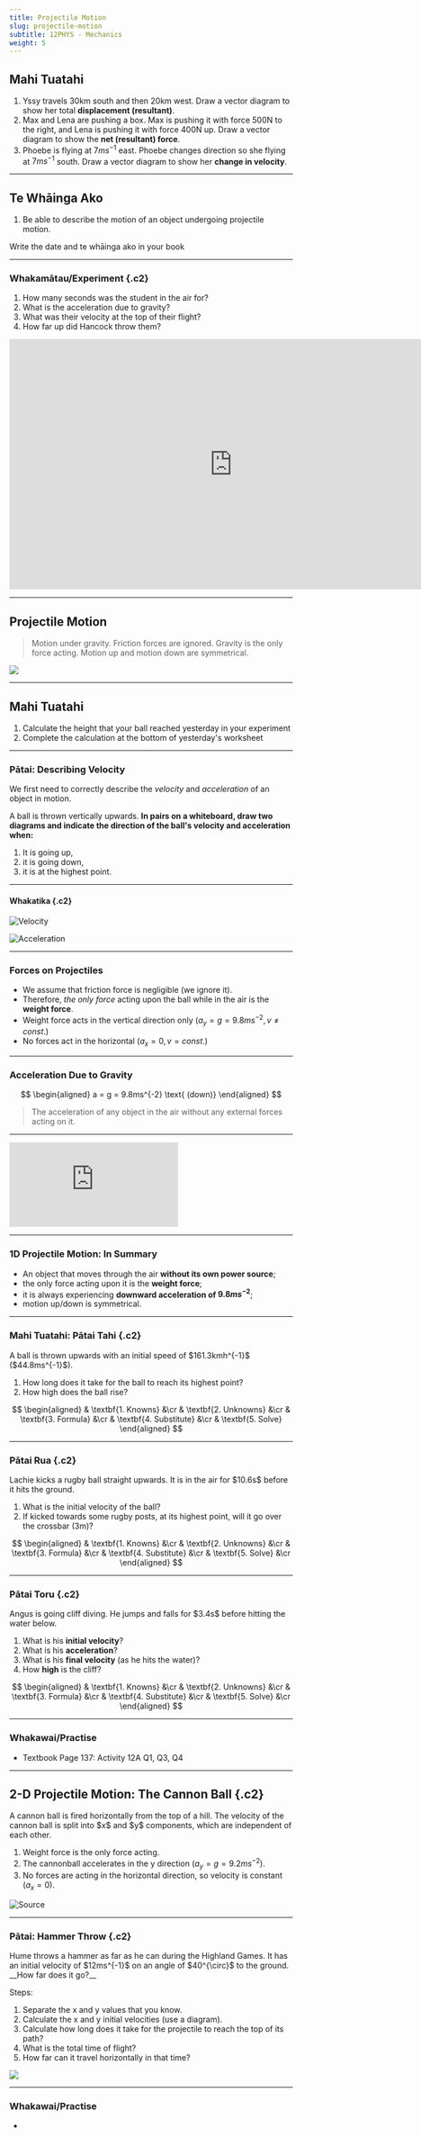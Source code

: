 ```yaml
---
title: Projectile Motion
slug: projectile-motion
subtitle: 12PHYS - Mechanics
weight: 5
---
```


## Mahi Tuatahi

1. Yssy travels 30km south and then 20km west. Draw a vector diagram to show her total __displacement (resultant)__.
2. Max and Lena are pushing a box. Max is pushing it with force 500N to the right, and Lena is pushing it with force 400N up. Draw a vector diagram to show the __net (resultant) force__.
3. Phoebe is flying at $7ms^{-1}$ east. Phoebe changes direction so she flying at $7ms^{-1}$ south. Draw a vector diagram to show her __change in velocity__.

---

## Te Whāinga Ako

1. Be able to describe the motion of an object undergoing projectile motion.

<p class="instruction">Write the date and te whāinga ako in your book</p>

---

### Whakamātau/Experiment {.c2}

1. How many seconds was the student in the air for?
2. What is the acceleration due to gravity?
3. What was their velocity at the top of their flight?
4. How far up did Hancock throw them?

<iframe width="791" height="445" src="https://www.youtube.com/embed/dgM9V3lEZvE" frameborder="0" allow="accelerometer; autoplay; clipboard-write; encrypted-media; gyroscope; picture-in-picture" allowfullscreen></iframe>

---

## Projectile Motion

> Motion under gravity. Friction forces are ignored. Gravity is the only force acting. Motion up and motion down are symmetrical.

![](../assets/ideal-world-meme.jpg)

---

## Mahi Tuatahi

1. Calculate the height that your ball reached yesterday in your experiment
2. Complete the calculation at the bottom of yesterday's worksheet

---

### Pātai: Describing Velocity

We first need to correctly describe the _velocity_ and _acceleration_ of an object in motion.

A ball is thrown vertically upwards. __In pairs on a whiteboard, draw two diagrams and indicate the direction of the ball's velocity and acceleration when:__

1. It is going up,
2. it is going down,
3. it is at the highest point.

---

#### Whakatika {.c2}

![Velocity](../assets/projectile-motion.jpg)

![Acceleration](../assets/projectile-motion.jpg)

---

### Forces on Projectiles

- We assume that friction force is negligible (we ignore it).
- Therefore, _the only force_ acting upon the ball while in the air is the __weight force__.
- Weight force acts in the vertical direction only ($a_{y} = g = 9.8ms^{-2}, v \ne const.$)
- No forces act in the horizontal ($a_{x} = 0, v=const.$)

---

### Acceleration Due to Gravity

$$
\begin{aligned}
	a = g = 9.8ms^{-2} \text{ (down)}
\end{aligned}
$$

> The acceleration of any object in the air without any external forces acting on it.

---

<iframe src="https://www.youtube.com/embed/E43-CfukEgs" frameborder="0" allow="accelerometer; autoplay; clipboard-write; encrypted-media; gyroscope; picture-in-picture" allowfullscreen></iframe>

---

### 1D Projectile Motion: In Summary

- An object that moves through the air __without its own power source__;
- the only force acting upon it is the __weight force__;
- it is always experiencing __downward acceleration of $9.8ms^{-2}$__;
- motion up/down is symmetrical.

---

### Mahi Tuatahi: Pātai Tahi {.c2}

<div>
A ball is thrown upwards with an initial speed of $161.3kmh^{-1}$ ($44.8ms^{-1}$).

1. How long does it take for the ball to reach its highest point?
2. How high does the ball rise?
</div>

$$
\begin{aligned}
& \textbf{1. Knowns} &\cr
& \textbf{2. Unknowns} &\cr
& \textbf{3. Formula} &\cr
& \textbf{4. Substitute} &\cr
& \textbf{5. Solve}
\end{aligned}
$$

---

### Pātai Rua {.c2}

<div>
Lachie kicks a rugby ball straight upwards. It is in the air for $10.6s$ before it hits the ground.

1. What is the initial velocity of the ball?
2. If kicked towards some rugby posts, at its highest point, will it go over the crossbar (3m)?
</div>

$$
\begin{aligned}
& \textbf{1. Knowns} &\cr
& \textbf{2. Unknowns} &\cr
& \textbf{3. Formula} &\cr
& \textbf{4. Substitute} &\cr
& \textbf{5. Solve} &\cr
\end{aligned}
$$

---

### Pātai Toru {.c2}

<div>
Angus is going cliff diving. He jumps and falls for $3.4s$ before hitting the water below.

1. What is his __initial velocity__?
2. What is his __acceleration__?
3. What is his __final velocity__ (as he hits the water)?
4. How __high__ is the cliff?
</div>

$$
\begin{aligned}
& \textbf{1. Knowns} &\cr
& \textbf{2. Unknowns} &\cr
& \textbf{3. Formula} &\cr
& \textbf{4. Substitute} &\cr
& \textbf{5. Solve} &\cr
\end{aligned}
$$

---

### Whakawai/Practise

- Textbook Page 137: Activity 12A Q1, Q3, Q4

---

## 2-D Projectile Motion: The Cannon Ball {.c2}

<div>
A cannon ball is fired horizontally from the top of a hill. The velocity of the cannon ball is split into $x$ and $y$ components, which are independent of each other.

1. Weight force is the only force acting.
2. The cannonball accelerates in the y direction ($a_{y} = g = 9.2ms^{-2}$).
3. No forces are acting in the horizontal direction, so velocity is constant ($a_{x} = 0$).
</div>

![[Source](https://www.texasgateway.org/resource/53-projectile-motion)](https://d1yqpar94jqbqm.cloudfront.net/styles/media_full/s3/images/598c9cdae7991341071f858a98f8ed29b02a04fd.jpg?itok=aKgosno9)

---

### Pātai: Hammer Throw {.c2}

<div>
Hume throws a hammer as far as he can during the Highland Games. It has an initial velocity of $12ms^{-1}$ on an angle of $40^{\circ}$ to the ground. __How far does it go?__

Steps:

1. Separate the x and y values that you know.
2. Calculate the x and y initial velocities (use a diagram).
3. Calculate how long does it take for the projectile to reach the top of its path?
4. What is the total time of flight?
5. How far can it travel horizontally in that time?
</div>

![](https://live.staticflickr.com/2432/3572278006_1e23a955af_b.jpg)

---

### Whakawai/Practise

- 
